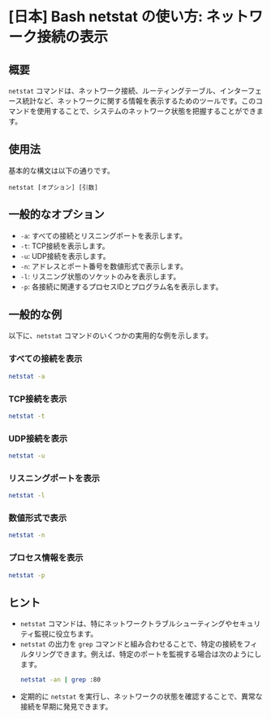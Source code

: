 # [日本] Bash netstat の使い方: ネットワーク接続の表示

## 概要
`netstat` コマンドは、ネットワーク接続、ルーティングテーブル、インターフェース統計など、ネットワークに関する情報を表示するためのツールです。このコマンドを使用することで、システムのネットワーク状態を把握することができます。

## 使用法
基本的な構文は以下の通りです。

```
netstat [オプション] [引数]
```

## 一般的なオプション
- `-a`: すべての接続とリスニングポートを表示します。
- `-t`: TCP接続を表示します。
- `-u`: UDP接続を表示します。
- `-n`: アドレスとポート番号を数値形式で表示します。
- `-l`: リスニング状態のソケットのみを表示します。
- `-p`: 各接続に関連するプロセスIDとプログラム名を表示します。

## 一般的な例
以下に、`netstat` コマンドのいくつかの実用的な例を示します。

### すべての接続を表示
```bash
netstat -a
```

### TCP接続を表示
```bash
netstat -t
```

### UDP接続を表示
```bash
netstat -u
```

### リスニングポートを表示
```bash
netstat -l
```

### 数値形式で表示
```bash
netstat -n
```

### プロセス情報を表示
```bash
netstat -p
```

## ヒント
- `netstat` コマンドは、特にネットワークトラブルシューティングやセキュリティ監視に役立ちます。
- `netstat` の出力を `grep` コマンドと組み合わせることで、特定の接続をフィルタリングできます。例えば、特定のポートを監視する場合は次のようにします。
  ```bash
  netstat -an | grep :80
  ```
- 定期的に `netstat` を実行し、ネットワークの状態を確認することで、異常な接続を早期に発見できます。